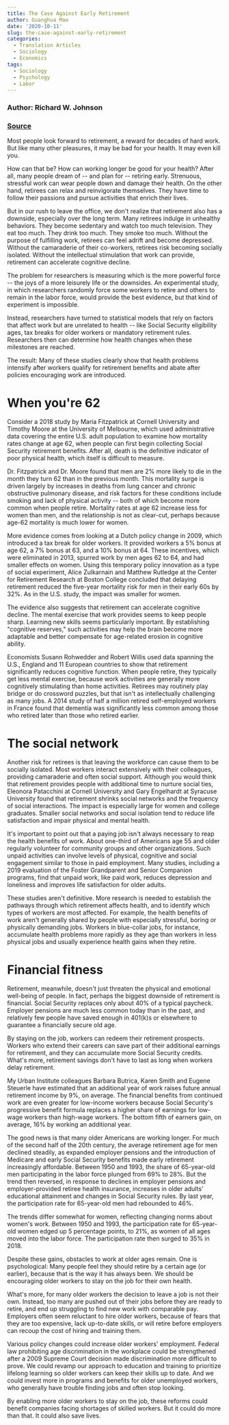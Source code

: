 ```yaml
---
title: The Case Against Early Retirement
author: Guanghua Mao
date: '2020-10-11'
slug: the-case-against-early-retirement
categories:
  - Translation Articles
  - Sociology
  - Economics
tags:
  - Sociology
  - Psychology
  - Labor
---
```


### Author: Richard W. Johnson

### [Source](https://www.wsj.com/articles/the-case-against-early-retirement-11555899000)


Most people look forward to retirement, a reward for decades of hard work. But like many other pleasures, it may be bad for your health. It may even kill you.

How can that be? How can working longer be good for your health? After all, many people dream of -- and plan for -- retiring early. Strenuous, stressful work can wear people down and damage their health. On the other hand, retirees can relax and reinvigorate themselves. They have time to follow their passions and pursue activities that enrich their lives.

But in our rush to leave the office, we don't realize that retirement also has a downside, especially over the long term. Many retirees indulge in unhealthy behaviors. They become sedentary and watch too much television. They eat too much. They drink too much. They smoke too much. Without the purpose of fulfilling work, retirees can feel adrift and become depressed. Without the camaraderie of their co-workers, retirees risk becoming socially isolated. Without the intellectual stimulation that work can provide, retirement can accelerate cognitive decline.

The problem for researchers is measuring which is the more powerful force -- the joys of a more leisurely life or the downsides. An experimental study, in which researchers randomly force some workers to retire and others to remain in the labor force, would provide the best evidence, but that kind of experiment is impossible.

Instead, researchers have turned to statistical models that rely on factors that affect work but are unrelated to health -- like Social Security eligibility ages, tax breaks for older workers or mandatory retirement rules. Researchers then can determine how health changes when these milestones are reached.

The result: Many of these studies clearly show that health problems intensify after workers qualify for retirement benefits and abate after policies encouraging work are introduced.

# When you're 62

Consider a 2018 study by Maria Fitzpatrick at Cornell University and Timothy Moore at the University of Melbourne, which used administrative data covering the entire U.S. adult population to examine how mortality rates change at age 62, when people can first begin collecting Social Security retirement benefits. After all, death is the definitive indicator of poor physical health, which itself is difficult to measure.

Dr. Fitzpatrick and Dr. Moore found that men are 2% more likely to die in the month they turn 62 than in the previous month. This mortality surge is driven largely by increases in deaths from lung cancer and chronic obstructive pulmonary disease, and risk factors for these conditions include smoking and lack of physical activity -- both of which become more common when people retire. Mortality rates at age 62 increase less for women than men, and the relationship is not as clear-cut, perhaps because age-62 mortality is much lower for women.

More evidence comes from looking at a Dutch policy change in 2009, which introduced a tax break for older workers. It provided workers a 5% bonus at age 62, a 7% bonus at 63, and a 10% bonus at 64. These incentives, which were eliminated in 2013, spurred work by men ages 62 to 64, and had smaller effects on women. Using this temporary policy innovation as a type of social experiment, Alice Zulkarnain and Matthew Rutledge at the Center for Retirement Research at Boston College concluded that delaying retirement reduced the five-year mortality risk for men in their early 60s by 32%. As in the U.S. study, the impact was smaller for women.

The evidence also suggests that retirement can accelerate cognitive decline. The mental exercise that work provides seems to keep people sharp. Learning new skills seems particularly important. By establishing "cognitive reserves," such activities may help the brain become more adaptable and better compensate for age-related erosion in cognitive ability.

Economists Susann Rohwedder and Robert Willis used data spanning the U.S., England and 11 European countries to show that retirement significantly reduces cognitive function. When people retire, they typically get less mental exercise, because work activities are generally more cognitively stimulating than home activities. Retirees may routinely play bridge or do crossword puzzles, but that isn't as intellectually challenging as many jobs. A 2014 study of half a million retired self-employed workers in France found that dementia was significantly less common among those who retired later than those who retired earlier.

# The social network

Another risk for retirees is that leaving the workforce can cause them to be socially isolated. Most workers interact extensively with their colleagues, providing camaraderie and often social support. Although you would think that retirement provides people with additional time to nurture social ties, Eleonora Patacchini at Cornell University and Gary Engelhardt at Syracuse University found that retirement shrinks social networks and the frequency of social interactions. The impact is especially large for women and college graduates. Smaller social networks and social isolation tend to reduce life satisfaction and impair physical and mental health.

It's important to point out that a paying job isn't always necessary to reap the health benefits of work. About one-third of Americans age 55 and older regularly volunteer for community groups and other organizations. Such unpaid activities can involve levels of physical, cognitive and social engagement similar to those in paid employment. Many studies, including a 2019 evaluation of the Foster Grandparent and Senior Companion programs, find that unpaid work, like paid work, reduces depression and loneliness and improves life satisfaction for older adults.

These studies aren't definitive. More research is needed to establish the pathways through which retirement affects health, and to identify which types of workers are most affected. For example, the health benefits of work aren't generally shared by people with especially stressful, boring or physically demanding jobs. Workers in blue-collar jobs, for instance, accumulate health problems more rapidly as they age than workers in less physical jobs and usually experience health gains when they retire.

# Financial fitness

Retirement, meanwhile, doesn't just threaten the physical and emotional well-being of people. In fact, perhaps the biggest downside of retirement is financial. Social Security replaces only about 40% of a typical paycheck. Employer pensions are much less common today than in the past, and relatively few people have saved enough in 401(k)s or elsewhere to guarantee a financially secure old age.

By staying on the job, workers can redeem their retirement prospects. Workers who extend their careers can save part of their additional earnings for retirement, and they can accumulate more Social Security credits. What's more, retirement savings don't have to last as long when workers delay retirement.

My Urban Institute colleagues Barbara Butrica, Karen Smith and Eugene Steuerle have estimated that an additional year of work raises future annual retirement income by 9%, on average. The financial benefits from continued work are even greater for low-income workers because Social Security's progressive benefit formula replaces a higher share of earnings for low-wage workers than high-wage workers. The bottom fifth of earners gain, on average, 16% by working an additional year.

The good news is that many older Americans are working longer. For much of the second half of the 20th century, the average retirement age for men declined steadily, as expanded employer pensions and the introduction of Medicare and early Social Security benefits made early retirement increasingly affordable. Between 1950 and 1993, the share of 65-year-old men participating in the labor force plunged from 69% to 28%. But the trend then reversed, in response to declines in employer pensions and employer-provided retiree health insurance, increases in older adults' educational attainment and changes in Social Security rules. By last year, the participation rate for 65-year-old men had rebounded to 46%.

The trends differ somewhat for women, reflecting changing norms about women's work. Between 1950 and 1993, the participation rate for 65-year-old women edged up 5 percentage points, to 21%, as women of all ages moved into the labor force. The participation rate then surged to 35% in 2018.

Despite these gains, obstacles to work at older ages remain. One is psychological: Many people feel they should retire by a certain age (or earlier), because that is the way it has always been. We should be encouraging older workers to stay on the job for their own health.

What's more, for many older workers the decision to leave a job is not their own. Instead, too many are pushed out of their jobs before they are ready to retire, and end up struggling to find new work with comparable pay. Employers often seem reluctant to hire older workers, because of fears that they are too expensive, lack up-to-date skills, or will retire before employers can recoup the cost of hiring and training them.

Various policy changes could increase older workers' employment. Federal law prohibiting age discrimination in the workplace could be strengthened after a 2009 Supreme Court decision made discrimination more difficult to prove. We could revamp our approach to education and training to prioritize lifelong learning so older workers can keep their skills up to date. And we could invest more in programs and benefits for older unemployed workers, who generally have trouble finding jobs and often stop looking.

By enabling more older workers to stay on the job, these reforms could benefit companies facing shortages of skilled workers. But it could do more than that. It could also save lives.




